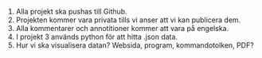 1. Alla projekt ska pushas till Github.
2. Projekten kommer vara privata tills vi anser att vi kan publicera dem.
3. Alla kommentarer och annotitioner kommer att vara på engelska.
4. I projekt 3 används python för att hitta .json data.
5. Hur vi ska visualisera datan? Websida, program, kommandotolken, PDF?
